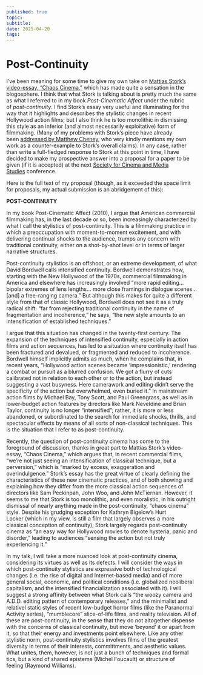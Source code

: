 ```yaml
---
published: true
topic: 
subtitle: 
date: 2025-04-20
tags: 
---
```

# Post-Continuity

I’ve been meaning for some time to give my own take on [Mattias Stork’s video-essay, “Chaos Cinema,”](http://blogs.indiewire.com/pressplay/archives/2011/08/22/video_essay_matthias_stork_calls_out_the_chaos_cinema/) which has made quite a sensation in the blogosphere. I think that what Stork is talking about is pretty much the same as what I referred to in my book _Post-Cinematic Affect_ under the rubric of _post-continuity_. I find Stork’s essay very useful and illuminating for the way that it highlights and describes the stylistic changes in recent Hollywood action films; but I also think he is too monolithic in dismissing this style as an inferior (and almost necessarily exploitative) form of filmmaking. (Many of my problems with Stork’s piece have already been [addressed by Matthew Cheney](http://mumpsimus.blogspot.com/2011/08/chaos-cinema.html), who very kindly mentions my own work as a counter-example to Stork’s overall claims). In any case, rather than write a full-fledged response to Stork at this point in time, I have decided to make my prospective answer into a proposal for a paper to be given (if it is accepted) at the next [Society for Cinema and Media Studies](http://cmstudies.org/) conference.

Here is the full text of my proposal (though, as it exceeded the space limit for proposals, my actual submission is an abridgement of this):

**POST-CONTINUITY**

In my book Post-Cinematic Affect (2010), I argue that American commercial filmmaking has, in the last decade or so, been increasingly characterized by what I call the stylistics of post-continuity. This is a filmmaking practice in which a preoccupation with moment-to-moment excitement, and with delivering continual shocks to the audience, trumps any concern with traditional continuity, either on a shot-by-shot level or in terms of larger narrative structures.

Post-continuity stylistics is an offshoot, or an extreme development, of what David Bordwell calls intensified continuity. Bordwell demonstrates how, starting with the New Hollywood of the 1970s, commercial filmmaking in America and elsewhere has increasingly involved “more rapid editing… bipolar extremes of lens lengths… more close framings in dialogue scenes…[and] a free-ranging camera.” But although this makes for quite a different style from that of classic Hollywood, Bordwell does not see it as a truly radical shift: “far from rejecting traditional continuity in the name of fragmentation and incoherence,” he says, “the new style amounts to an intensification of established techniques.”

I argue that this situation has changed in the twenty-first century. The expansion of the techniques of intensified continuity, especially in action films and action sequences, has led to a situation where continuity itself has been fractured and devalued, or fragmented and reduced to incoherence. Bordwell himself implicitly admits as much, when he complains that, in recent years, “Hollywood action scenes became ‘impressionistic,’ rendering a combat or pursuit as a blurred confusion. We got a flurry of cuts calibrated not in relation to each other or to the action, but instead suggesting a vast busyness. Here camerawork and editing didn’t serve the specificity of the action but overwhelmed, even buried it.” In mainstream action films by Michael Bay, Tony Scott, and Paul Greengrass, as well as in lower-budget action features by directors like Mark Neveldine and Brian Taylor, continuity is no longer “intensified”; rather, it is more or less abandoned, or subordinated to the search for immediate shocks, thrills, and spectacular effects by means of all sorts of non-classical techniques. This is the situation that I refer to as post-continuity.

Recently, the question of post-continuity cinema has come to the foreground of discussion, thanks in great part to Mattias Stork’s video-essay, “Chaos Cinema,” which argues that, in recent commercial films, “we’re not just seeing an intensification of classical technique, but a perversion,” which is “marked by excess, exaggeration and overindulgence.” Stork’s essay has the great virtue of clearly defining the characteristics of these new cinematic practices, and of both showing and explaining how they differ from the more classical action sequences of directors like Sam Peckinpah, John Woo, and John McTiernan. However, it seems to me that Stork is too monolithic, and even moralistic, in his outright dismissal of nearly anything made in the post-continuity, “chaos cinema” style. Despite his grudging exception for Kathryn Bigelow’s Hurt Locker (which in my view, is still a film that largely observes a more classical conception of continuity), Stork largely regards post-continuity cinema as “an easy way for Hollywood movies to denote hysteria, panic and disorder,” leading to audiences “sensing the action but not truly experiencing it.”

In my talk, I will take a more nuanced look at post-continuity cinema, considering its virtues as well as its defects. I will consider the ways in which post-continuity stylistics are expressive both of technological changes (i.e. the rise of digital and Internet-based media) and of more general social, economic, and political conditions (i.e. globalized neoliberal capitalism, and the intensified financialization associated with it). I will suggest a strong affinity between what Stork calls “the woozy camera and A.D.D. editing pattern of contemporary releases,” and the minimalist and relativel static styles of recent low-budget horror films (like the Paranormal Activity series), “mumblecore” slice-of-life films, and reality television. All of these are post-continuity, in the sense that they do not altogether dispense with the concerns of classical continuity, but move ‘beyond’ it or apart from it, so that their energy and investments point elsewhere. Like any other stylistic norm, post-continuity stylistics involves films of the greatest diversity in terms of their interests, committments, and aesthetic values. What unites, them, however, is not just a bunch of techniques and formal tics, but a kind of shared episteme (Michel Foucault) or structure of feeling (Raymond Williams).